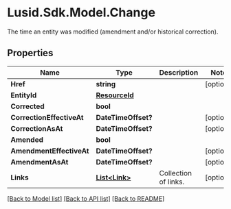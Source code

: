 # Lusid.Sdk.Model.Change
The time an entity was modified (amendment and/or historical correction).

## Properties

Name | Type | Description | Notes
------------ | ------------- | ------------- | -------------
**Href** | **string** |  | [optional] 
**EntityId** | [**ResourceId**](ResourceId.md) |  | 
**Corrected** | **bool** |  | 
**CorrectionEffectiveAt** | **DateTimeOffset?** |  | [optional] 
**CorrectionAsAt** | **DateTimeOffset?** |  | [optional] 
**Amended** | **bool** |  | 
**AmendmentEffectiveAt** | **DateTimeOffset?** |  | [optional] 
**AmendmentAsAt** | **DateTimeOffset?** |  | [optional] 
**Links** | [**List&lt;Link&gt;**](Link.md) | Collection of links. | [optional] 

[[Back to Model list]](../README.md#documentation-for-models) [[Back to API list]](../README.md#documentation-for-api-endpoints) [[Back to README]](../README.md)

